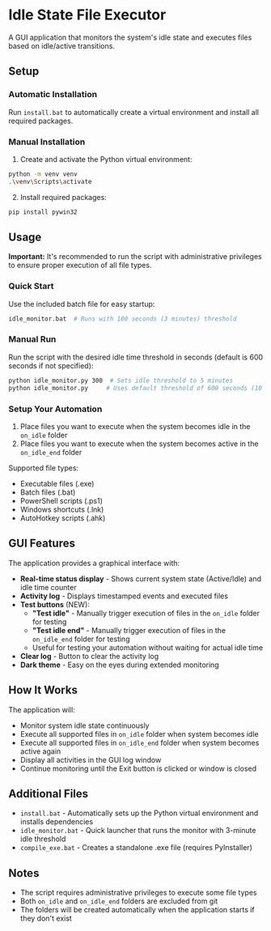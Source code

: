 # Idle State File Executor

A GUI application that monitors the system's idle state and executes files based on idle/active transitions.

## Setup

### Automatic Installation

Run `install.bat` to automatically create a virtual environment and install all required packages.

### Manual Installation

1. Create and activate the Python virtual environment:

```bash
python -m venv venv
.\venv\Scripts\activate
```

2. Install required packages:

```bash
pip install pywin32
```

## Usage

**Important:** It's recommended to run the script with administrative privileges to ensure proper execution of all file types.

### Quick Start

Use the included batch file for easy startup:
```bash
idle_monitor.bat  # Runs with 180 seconds (3 minutes) threshold
```

### Manual Run

Run the script with the desired idle time threshold in seconds (default is 600 seconds if not specified):

```bash
python idle_monitor.py 300  # Sets idle threshold to 5 minutes
python idle_monitor.py     # Uses default threshold of 600 seconds (10 minutes)
```

### Setup Your Automation

1. Place files you want to execute when the system becomes idle in the `on_idle` folder
2. Place files you want to execute when the system becomes active in the `on_idle_end` folder

Supported file types:

-   Executable files (.exe)
-   Batch files (.bat)
-   PowerShell scripts (.ps1)
-   Windows shortcuts (.lnk)
-   AutoHotkey scripts (.ahk)

## GUI Features

The application provides a graphical interface with:

-   **Real-time status display** - Shows current system state (Active/Idle) and idle time counter
-   **Activity log** - Displays timestamped events and executed files
-   **Test buttons** (NEW):
    - **"Test idle"** - Manually trigger execution of files in the `on_idle` folder for testing
    - **"Test idle end"** - Manually trigger execution of files in the `on_idle_end` folder for testing
    - Useful for testing your automation without waiting for actual idle time
-   **Clear log** - Button to clear the activity log
-   **Dark theme** - Easy on the eyes during extended monitoring

## How It Works

The application will:

-   Monitor system idle state continuously
-   Execute all supported files in `on_idle` folder when system becomes idle
-   Execute all supported files in `on_idle_end` folder when system becomes active again
-   Display all activities in the GUI log window
-   Continue monitoring until the Exit button is clicked or window is closed

## Additional Files

-   `install.bat` - Automatically sets up the Python virtual environment and installs dependencies
-   `idle_monitor.bat` - Quick launcher that runs the monitor with 3-minute idle threshold
-   `compile_exe.bat` - Creates a standalone .exe file (requires PyInstaller)

## Notes

-   The script requires administrative privileges to execute some file types
-   Both `on_idle` and `on_idle_end` folders are excluded from git
-   The folders will be created automatically when the application starts if they don't exist
